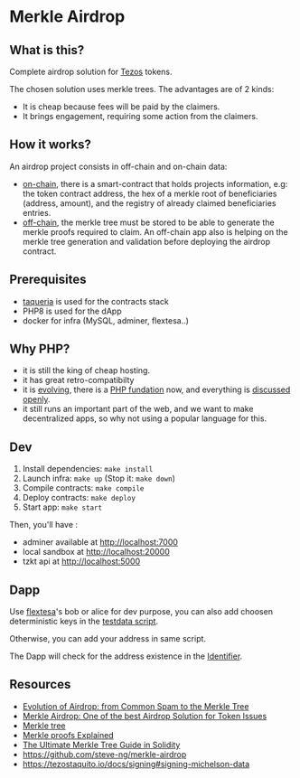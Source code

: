 # Merkle Airdrop

## What is this?

Complete airdrop solution for [Tezos](https://tezos.com/) tokens.

The chosen solution uses merkle trees.
The advantages are of 2 kinds:

- It is cheap because fees will be paid by the claimers.
- It brings engagement, requiring some action from the claimers.

## How it works?

An airdrop project consists in off-chain and on-chain data:
- [on-chain](./contracts), there is a smart-contract that holds projects information, e.g: the token contract address,
the hex of a merkle root of beneficiaries (address, amount), and the registry of already claimed beneficiaries entries.
- [off-chain](./app), the merkle tree must be stored to be able to generate the merkle proofs required to claim.
An off-chain app also is helping on the merkle tree generation and validation before deploying the airdrop contract.

## Prerequisites

- [taqueria](https://taqueria.io/docs/getting-started/installation) is used for the contracts stack
- PHP8 is used for the dApp
- docker for infra (MySQL, adminer, flextesa..)

## Why PHP?

- it is still the king of cheap hosting.
- it has great retro-compatibilty
- it is [evolving](https://php.watch), there is a [PHP fundation](https://thephp.foundation/) now, and everything is [discussed openly](https://php.watch/rfcs).
- it still runs an important part of the web, and we want to make decentralized apps, so why not using a popular language for this.

## Dev

1. Install dependencies: `make install`
2. Launch infra: `make up` (Stop it: `make down`)
4. Compile contracts: `make compile`
5. Deploy contracts: `make deploy`
6. Start app: `make start`

Then, you'll have :

- adminer available at <http://localhost:7000>
- local sandbox at <http://localhost:20000>
- tzkt api at <http://localhost:5000>

## Dapp

Use [flextesa](https://gitlab.com/tezos/flextesa)'s bob or alice for dev purpose, you can also add
choosen deterministic keys in the [testdata script](./infra/testdata.ts).

Otherwise, you can add your address in same script.

The Dapp will check for the address existence in the [Identifier](./app/src/Identifier/TezosIdentifier.php).

## Resources

- [Evolution of Airdrop: from Common Spam to the Merkle Tree](https://hackernoon.com/evolution-of-airdrop-from-common-spam-to-the-merkle-tree-30caa2344170)
- [Merkle Airdrop: One of the best Airdrop Solution for Token Issues](https://medium.com/mochilab/merkle-airdrop-one-of-the-best-airdrop-solution-for-token-issues-e2279df1c5c1)
- [Merkle tree](https://en.wikipedia.org/wiki/Merkle_tree)
- [Merkle proofs Explained](https://medium.com/crypto-0-nite/merkle-proofs-explained-6dd429623dc5)
- [The Ultimate Merkle Tree Guide in Solidity](https://soliditydeveloper.com/merkle-tree)
- <https://github.com/steve-ng/merkle-airdrop>
- <https://tezostaquito.io/docs/signing#signing-michelson-data>
